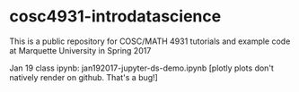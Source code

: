 # cosc4931-introdatascience
This is a public repository for COSC/MATH 4931 tutorials and example code at Marquette University in Spring 2017 

Jan 19 class ipynb: jan192017-jupyter-ds-demo.ipynb [plotly plots don't natively render on github. That's a bug!]

